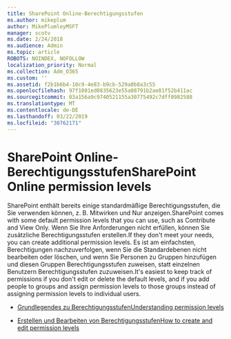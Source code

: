 ```yaml
---
title: SharePoint Online-Berechtigungsstufen
ms.author: mikeplum
author: MikePlumleyMSFT
manager: scotv
ms.date: 2/24/2018
ms.audience: Admin
ms.topic: article
ROBOTS: NOINDEX, NOFOLLOW
localization_priority: Normal
ms.collection: Adm_O365
ms.custom: ''
ms.assetid: f2b1b6b4-10c9-4e83-b9cb-529a0b8a3c55
ms.openlocfilehash: 97f1001ed0835623e55a08791b2ae81f52b411ac
ms.sourcegitcommit: 03a156a9c9740521155a30775492c7dff0982588
ms.translationtype: MT
ms.contentlocale: de-DE
ms.lasthandoff: 03/22/2019
ms.locfileid: "30762171"
---
```

# <a name="sharepoint-online-permission-levels"></a><span data-ttu-id="28a34-102">SharePoint Online-Berechtigungsstufen</span><span class="sxs-lookup"><span data-stu-id="28a34-102">SharePoint Online permission levels</span></span>

<span data-ttu-id="28a34-103">SharePoint enthält bereits einige standardmäßige Berechtigungsstufen, die Sie verwenden können, z. B. Mitwirken und Nur anzeigen.</span><span class="sxs-lookup"><span data-stu-id="28a34-103">SharePoint comes with some default permission levels that you can use, such as Contribute and View Only.</span></span> <span data-ttu-id="28a34-104">Wenn Sie Ihre Anforderungen nicht erfüllen, können Sie zusätzliche Berechtigungsstufen erstellen.</span><span class="sxs-lookup"><span data-stu-id="28a34-104">If they don't meet your needs, you can create additional permission levels.</span></span> <span data-ttu-id="28a34-105">Es ist am einfachsten, Berechtigungen nachzuverfolgen, wenn Sie die Standardebenen nicht bearbeiten oder löschen, und wenn Sie Personen zu Gruppen hinzufügen und diesen Gruppen Berechtigungsstufen zuweisen, statt einzelnen Benutzern Berechtigungsstufen zuzuweisen.</span><span class="sxs-lookup"><span data-stu-id="28a34-105">It's easiest to keep track of permissions if you don't edit or delete the default levels, and if you add people to groups and assign permission levels to those groups instead of assigning permission levels to individual users.</span></span>
  
- [<span data-ttu-id="28a34-106">Grundlegendes zu Berechtigungsstufen</span><span class="sxs-lookup"><span data-stu-id="28a34-106">Understanding permission levels</span></span>](https://go.microsoft.com/fwlink/?linkid=867071)
    
- [<span data-ttu-id="28a34-107">Erstellen und Bearbeiten von Berechtigungsstufen</span><span class="sxs-lookup"><span data-stu-id="28a34-107">How to create and edit permission levels</span></span>](https://go.microsoft.com/fwlink/?linkid=867072)
    

